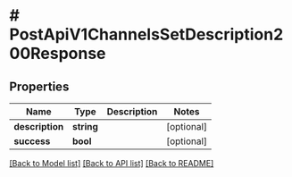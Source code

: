 # # PostApiV1ChannelsSetDescription200Response

## Properties

Name | Type | Description | Notes
------------ | ------------- | ------------- | -------------
**description** | **string** |  | [optional]
**success** | **bool** |  | [optional]

[[Back to Model list]](../../README.md#models) [[Back to API list]](../../README.md#endpoints) [[Back to README]](../../README.md)
